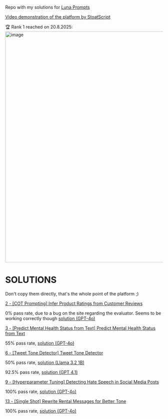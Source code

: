 Repo with my solutions for [Luna Prompts](https://lunaprompts.com/)

[Video demonstration of the platform by StoatScript](https://www.youtube.com/watch?v=8dK8JlX_8n0)

🏆 Rank 1 reached on 20.8.2025:
<img width="990" height="739" alt="image" src="https://github.com/user-attachments/assets/c972cb34-69a7-445e-868e-3efdcb0d2e01" />

# SOLUTIONS
Don't copy them directly, that's the whole point of the platform ;)

[2 - [COT Prompting] Infer Product Ratings from Customer Reviews](https://lunaprompts.com/challenges/2)

0% pass rate, due to a bug on the site regarding the evaluator. Seems to be working correctly though [solution (GPT-4o)](https://github.com/mikaeltorni/luna_prompts_solutions/blob/master/2_COT_Prompting-Infer_Product_Ratings_from_Customer_Reviews-GPT-4o.md)


[3 - [Predict Mental Health Status from Text] Predict Mental Health Status from Text](https://lunaprompts.com/challenges/3)

55% pass rate, [solution (GPT-4o)](https://github.com/mikaeltorni/luna_prompts_solutions/blob/master/3_Predict_Mental_Health_Status_from_Text-GPT-4o.md)


[6 - [Tweet Tone Detector] Tweet Tone Detector](https://lunaprompts.com/challenges/6)

50% pass rate, [solution (Llama 3.2 1B)](https://github.com/mikaeltorni/luna_prompts_solutions/blob/master/6_Tweet_Tone_Detector-llama-3.2-1b.md)

92.5% pass rate, [solution (GPT 4.1)](https://github.com/mikaeltorni/luna_prompts_solutions/blob/master/6_Tweet_Tone_Detector-llama-3.2-1b.md)


[9 - [Hyperparameter Tuning] Detecting Hate Speech in Social Media Posts](https://lunaprompts.com/challenges/9)

100% pass rate, [solution (GPT-4o)](https://github.com/mikaeltorni/luna_prompts_solutions/blob/master/9_Hyperparameter_Tuning-Detecting_Hate_Speech_in_Social_Media_Posts-GPT-4o.md)


[13 - [Single Shot] Rewrite Rental Messages for Better Tone](https://lunaprompts.com/challenges/13)

100% pass rate, [solution (GPT-4o)](https://github.com/mikaeltorni/luna_prompts_solutions/blob/master/13_Single_Shot-Rewrite_Rental_Messages_for_Better_Tone-GPT-4o.md)
